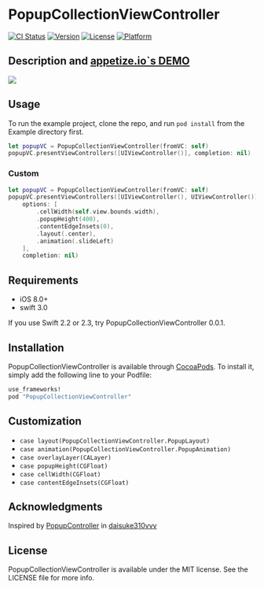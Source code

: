 # PopupCollectionViewController

[![CI Status](http://img.shields.io/travis/corin8823/PopupCollectionViewController.svg?style=flat)](https://travis-ci.org/corin8823/PopupCollectionViewController)
[![Version](https://img.shields.io/cocoapods/v/PopupCollectionViewController.svg?style=flat)](http://cocoapods.org/pods/PopupCollectionViewController)
[![License](https://img.shields.io/cocoapods/l/PopupCollectionViewController.svg?style=flat)](http://cocoapods.org/pods/PopupCollectionViewController)
[![Platform](https://img.shields.io/cocoapods/p/PopupCollectionViewController.svg?style=flat)](http://cocoapods.org/pods/PopupCollectionViewController)

## Description and [appetize.io`s DEMO](https://appetize.io/app/8ugdc3jamzhx9ar4j2tnqx189w)

![](https://github.com/corin8823/PopupCollectionViewController/blob/master/ScreenShots/Screenshot.gif)

## Usage

To run the example project, clone the repo, and run `pod install` from the Example directory first.

```swift
let popupVC = PopupCollectionViewController(fromVC: self)
popupVC.presentViewControllers([UIViewController()], completion: nil)
```


### Custom

```swift
let popupVC = PopupCollectionViewController(fromVC: self)
popupVC.presentViewControllers([UIViewController(), UIViewController()],
    options: [
        .cellWidth(self.view.bounds.width),
        .popupHeight(400),
        .contentEdgeInsets(0),
        .layout(.center),
        .animation(.slideLeft)
    ],
    completion: nil)
```


## Requirements
- iOS 8.0+
- swift 3.0

If you use Swift 2.2 or 2.3, try PopupCollectionViewController 0.0.1.

## Installation

PopupCollectionViewController is available through [CocoaPods](http://cocoapods.org). To install
it, simply add the following line to your Podfile:

```ruby
use_frameworks!
pod "PopupCollectionViewController"
```

## Customization
- `case layout(PopupCollectionViewController.PopupLayout)`
- `case animation(PopupCollectionViewController.PopupAnimation)`
- `case overlayLayer(CALayer)`
- `case popupHeight(CGFloat)`
- `case cellWidth(CGFloat)`
- `case contentEdgeInsets(CGFloat)`

## Acknowledgments

Inspired by [PopupController](https://github.com/daisuke310vvv/PopupController) in [daisuke310vvv](https://github.com/daisuke310vvv)

## License

PopupCollectionViewController is available under the MIT license. See the LICENSE file for more info.
